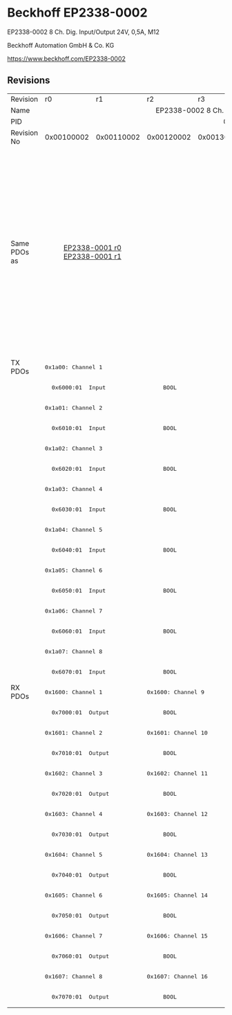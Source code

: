 # Beckhoff EP2338-0002

EP2338-0002 8 Ch. Dig. Input/Output 24V, 0,5A, M12

Beckhoff Automation GmbH & Co. KG

https://www.beckhoff.com/EP2338-0002

## Revisions
<table>
<tr >
<td>Revision</td>
<td><div class="foo">r0</div></td>
<td><div class="foo">r1</div></td>
<td><div class="foo">r2</div></td>
<td><div class="foo">r3</div></td>
<td><div class="foo">r4</div></td>
<td><div class="foo">r5</div></td>
<td><div class="foo">r6</div></td>
<td><div class="foo">r7</div></td>
</tr>
<tr >
<td>Name</td>
<td colspan=8 align="center"><div class="foo">EP2338-0002 8 Ch. Dig. Input/Output 24V, 0,5A, M12</div></td>
</tr>
<tr >
<td>PID</td>
<td colspan=8 align="center"><div class="foo">0x09224052</div></td>
</tr>
<tr >
<td>Revision No</td>
<td><div class="foo">0x00100002</div></td>
<td><div class="foo">0x00110002</div></td>
<td><div class="foo">0x00120002</div></td>
<td><div class="foo">0x00130002</div></td>
<td><div class="foo">0x00140002</div></td>
<td><div class="foo">0x00150002</div></td>
<td><div class="foo">0x00160002</div></td>
<td><div class="foo">0x00170002</div></td>
</tr>
<tr >
<td>Same PDOs as</td>
<td colspan=2 align="center"><div class="foo"><a href="EP2338-0001">EP2338-0001 r0</a><br/><a href="EP2338-0001">EP2338-0001 r1</a></div></td>
<td colspan=6 align="center"><div class="foo"><a href="EP2338-0001">EP2338-0001 r2</a><br/><a href="EP2338-0001">EP2338-0001 r3</a><br/><a href="EP2338-0001">EP2338-0001 r4</a><br/><a href="EP2338-0001">EP2338-0001 r5</a><br/><a href="EP2338-0001">EP2338-0001 r6</a><br/><a href="EP2338-0001">EP2338-0001 r7</a><br/><a href="EP2338-1001">EP2338-1001 r0</a><br/><a href="EP2338-1001">EP2338-1001 r1</a><br/><a href="EP2338-1001">EP2338-1001 r2</a><br/><a href="EP2338-1002">EP2338-1002 r0</a><br/><a href="EP2338-1002">EP2338-1002 r1</a><br/><a href="EP2338-1002">EP2338-1002 r2</a><br/><a href="EPP2338-0001">EPP2338-0001 r0</a><br/><a href="EPP2338-0001">EPP2338-0001 r1</a><br/><a href="EPP2338-0001">EPP2338-0001 r2</a><br/><a href="EPP2338-0002">EPP2338-0002 r0</a><br/><a href="EPP2338-0002">EPP2338-0002 r1</a><br/><a href="EPP2338-0002">EPP2338-0002 r2</a><br/><a href="EPP2338-1001">EPP2338-1001 r1</a><br/><a href="EPP2338-1001">EPP2338-1001 r2</a><br/><a href="EPP2338-1001">EPP2338-1001 r3</a><br/><a href="EPP2338-1002">EPP2338-1002 r1</a><br/><a href="EPP2338-1002">EPP2338-1002 r2</a><br/><a href="EPP2338-1002">EPP2338-1002 r3</a></div></td>
</tr>
<tr class="txpdo pdosection">
<td rowspan=16 valign=top>TX PDOs</td>
<td colspan=8 align="left"><pre>0x1a00: Channel 1</pre></td>
<td></td>
</tr>
<tr class="txpdo">
<td colspan=8 align="left"><pre>  0x6000:01  Input                 BOOL</pre></td>
</tr>
<tr class="txpdo pdosection">
<td colspan=8 align="left"><pre>0x1a01: Channel 2</pre></td>
</tr>
<tr class="txpdo">
<td colspan=8 align="left"><pre>  0x6010:01  Input                 BOOL</pre></td>
</tr>
<tr class="txpdo pdosection">
<td colspan=8 align="left"><pre>0x1a02: Channel 3</pre></td>
</tr>
<tr class="txpdo">
<td colspan=8 align="left"><pre>  0x6020:01  Input                 BOOL</pre></td>
</tr>
<tr class="txpdo pdosection">
<td colspan=8 align="left"><pre>0x1a03: Channel 4</pre></td>
</tr>
<tr class="txpdo">
<td colspan=8 align="left"><pre>  0x6030:01  Input                 BOOL</pre></td>
</tr>
<tr class="txpdo pdosection">
<td colspan=8 align="left"><pre>0x1a04: Channel 5</pre></td>
</tr>
<tr class="txpdo">
<td colspan=8 align="left"><pre>  0x6040:01  Input                 BOOL</pre></td>
</tr>
<tr class="txpdo pdosection">
<td colspan=8 align="left"><pre>0x1a05: Channel 6</pre></td>
</tr>
<tr class="txpdo">
<td colspan=8 align="left"><pre>  0x6050:01  Input                 BOOL</pre></td>
</tr>
<tr class="txpdo pdosection">
<td colspan=8 align="left"><pre>0x1a06: Channel 7</pre></td>
</tr>
<tr class="txpdo">
<td colspan=8 align="left"><pre>  0x6060:01  Input                 BOOL</pre></td>
</tr>
<tr class="txpdo pdosection">
<td colspan=8 align="left"><pre>0x1a07: Channel 8</pre></td>
</tr>
<tr class="txpdo">
<td colspan=8 align="left"><pre>  0x6070:01  Input                 BOOL</pre></td>
</tr>
<tr class="rxpdo pdosection">
<td rowspan=16 valign=top>RX PDOs</td>
<td colspan=2 align="left"><pre>0x1600: Channel 1</pre></td>
<td colspan=6 align="left"><pre>0x1600: Channel 9</pre></td>
<td></td>
</tr>
<tr class="rxpdo">
<td colspan=8 align="left"><pre>  0x7000:01  Output                BOOL</pre></td>
</tr>
<tr class="rxpdo pdosection">
<td colspan=2 align="left"><pre>0x1601: Channel 2</pre></td>
<td colspan=6 align="left"><pre>0x1601: Channel 10</pre></td>
</tr>
<tr class="rxpdo">
<td colspan=8 align="left"><pre>  0x7010:01  Output                BOOL</pre></td>
</tr>
<tr class="rxpdo pdosection">
<td colspan=2 align="left"><pre>0x1602: Channel 3</pre></td>
<td colspan=6 align="left"><pre>0x1602: Channel 11</pre></td>
</tr>
<tr class="rxpdo">
<td colspan=8 align="left"><pre>  0x7020:01  Output                BOOL</pre></td>
</tr>
<tr class="rxpdo pdosection">
<td colspan=2 align="left"><pre>0x1603: Channel 4</pre></td>
<td colspan=6 align="left"><pre>0x1603: Channel 12</pre></td>
</tr>
<tr class="rxpdo">
<td colspan=8 align="left"><pre>  0x7030:01  Output                BOOL</pre></td>
</tr>
<tr class="rxpdo pdosection">
<td colspan=2 align="left"><pre>0x1604: Channel 5</pre></td>
<td colspan=6 align="left"><pre>0x1604: Channel 13</pre></td>
</tr>
<tr class="rxpdo">
<td colspan=8 align="left"><pre>  0x7040:01  Output                BOOL</pre></td>
</tr>
<tr class="rxpdo pdosection">
<td colspan=2 align="left"><pre>0x1605: Channel 6</pre></td>
<td colspan=6 align="left"><pre>0x1605: Channel 14</pre></td>
</tr>
<tr class="rxpdo">
<td colspan=8 align="left"><pre>  0x7050:01  Output                BOOL</pre></td>
</tr>
<tr class="rxpdo pdosection">
<td colspan=2 align="left"><pre>0x1606: Channel 7</pre></td>
<td colspan=6 align="left"><pre>0x1606: Channel 15</pre></td>
</tr>
<tr class="rxpdo">
<td colspan=8 align="left"><pre>  0x7060:01  Output                BOOL</pre></td>
</tr>
<tr class="rxpdo pdosection">
<td colspan=2 align="left"><pre>0x1607: Channel 8</pre></td>
<td colspan=6 align="left"><pre>0x1607: Channel 16</pre></td>
</tr>
<tr class="rxpdo">
<td colspan=8 align="left"><pre>  0x7070:01  Output                BOOL</pre></td>
</tr>
</table>
